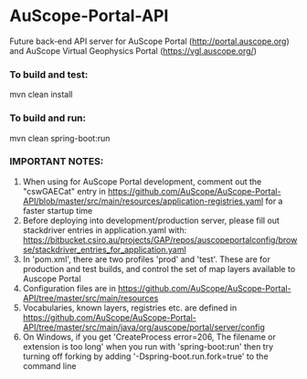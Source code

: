 # AuScope-Portal-API

Future back-end API server for AuScope Portal (http://portal.auscope.org) and AuScope Virtual Geophysics Portal (https://vgl.auscope.org/)

### To build and test:

mvn clean install

### To build and run:

mvn clean spring-boot:run


### IMPORTANT NOTES:

1) When using for AuScope Portal development, comment out the "cswGAECat" entry in https://github.com/AuScope/AuScope-Portal-API/blob/master/src/main/resources/application-registries.yaml for a faster startup time
2) Before deploying into development/production server, please fill out stackdriver entries in application.yaml with:
https://bitbucket.csiro.au/projects/GAP/repos/auscopeportalconfig/browse/stackdriver_entries_for_application.yaml
3) In 'pom.xml', there are two profiles 'prod' and 'test'. These are for production and test builds, and control the set of map layers available to Auscope Portal
4) Configuration files are in https://github.com/AuScope/AuScope-Portal-API/tree/master/src/main/resources
5) Vocabularies, known layers, registries etc. are defined in https://github.com/AuScope/AuScope-Portal-API/tree/master/src/main/java/org/auscope/portal/server/config
6) On Windows, if you get 'CreateProcess error=206, The filename or extension is too long' when you run with 'spring-boot:run' then try turning off forking by adding '-Dspring-boot.run.fork=true' to the command line

